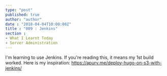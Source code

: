 ```yaml
---
type: "post"
published: true
author: "author"
date : "2018-04-04T10:00:00Z"
title : "009 : Jenkins"
section :
- What I Learnt Today
- Server Administration
---
```


I'm learning to use Jenkins. If you're reading this, it means my 1st build worked. 
Here is my inspiration: https://apurv.me/deploy-hugo-on-s3-with-jenkins/
